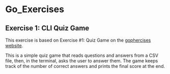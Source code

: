 # Go_Exercises

## Exercise 1: CLI Quiz Game

This exercise is based on Exercise #1: Quiz Game on the [gophercises website](https://github.com/gophercises/quiz).

This is a simple quiz game that reads questions and answers from a CSV file, then, in the terminal, asks the user to answer them. The game keeps track of the number of correct answers and prints the final score at the end.